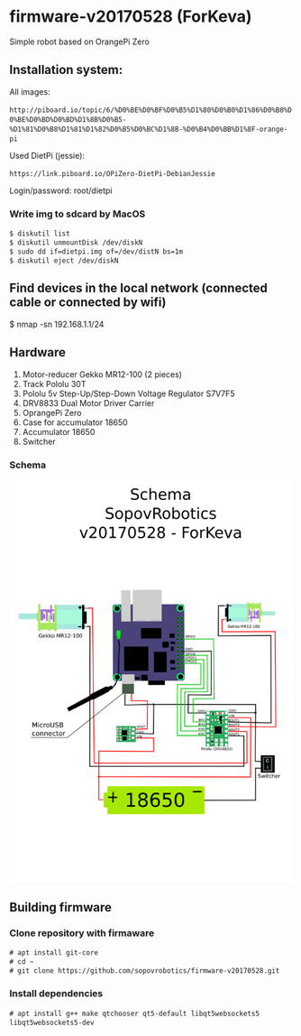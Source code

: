 # firmware-v20170528 (ForKeva)

Simple robot based on OrangePi Zero


## Installation system:

All images:

`http://piboard.io/topic/6/%D0%BE%D0%BF%D0%B5%D1%80%D0%B0%D1%86%D0%B8%D0%BE%D0%BD%D0%BD%D1%8B%D0%B5-%D1%81%D0%B8%D1%81%D1%82%D0%B5%D0%BC%D1%8B-%D0%B4%D0%BB%D1%8F-orange-pi`

Used DietPi (jessie):

`https://link.piboard.io/OPiZero-DietPi-DebianJessie`

Login/password: root/dietpi

### Write img to sdcard by MacOS

	$ diskutil list
	$ diskutil unmountDisk /dev/diskN
	$ sudo dd if=dietpi.img of=/dev/distN bs=1m
	$ diskutil eject /dev/diskN

## Find devices in the local network (connected cable or connected by wifi)

$ nmap -sn 192.168.1.1/24

## Hardware

1. Motor-reducer Gekko MR12-100 (2 pieces)
2. Track Pololu 30T
3. Pololu 5v Step-Up/Step-Down Voltage Regulator S7V7F5
4. DRV8833 Dual Motor Driver Carrier
5. OprangePi Zero
6. Case for accumulator 18650
7. Accumulator 18650
8. Switcher

### Schema

![pic](https://raw.githubusercontent.com/sopovrobotics/firmware-v20170528/master/images/schema_v20170528.png)

## Building firmware

### Clone repository with firmaware


	# apt install git-core
	# cd ~
	# git clone https://github.com/sopovrobotics/firmware-v20170528.git

### Install dependencies
 
	# apt install g++ make qtchooser qt5-default libqt5websockets5 libqt5websockets5-dev
